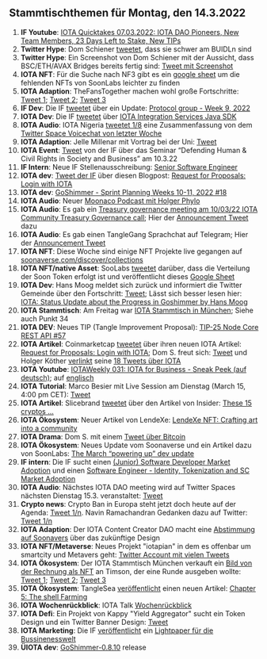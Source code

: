 ## Stammtischthemen für Montag, den 14.3.2022

1. **IF Youtube**: [IOTA Quicktakes 07.03.2022: IOTA DAO Pioneers, New Team Members, 23 Days Left to Stake, New TIPs](https://www.youtube.com/watch?v=tACu7c9gSJ4)
2. **Twitter Hype**: Dom Schiener [tweetet](https://twitter.com/DomSchiener/status/1501127426520322048?s=20&t=ZGRybUoktcdkRB4xT5FZdA), dass sie schwer am BUIDLn sind
3. **Twitter Hype**: Ein Screenshot von Dom Schiener mit der Aussicht, dass BSC/ETH/AVAX Bridges bereits fertig sind: [Tweet mit Screenshot](https://twitter.com/Zeuseidon_12/status/1501193946411716612?s=20&t=vsMKQtVrduEd1k6JHhMnmw)
4. **IOTA NFT**: Für die Suche nach NF3 gibt es ein [google sheet](https://t.co/DZc64Kd9Af) um die fehlenden NFTs von SoonLabs leichter zu finden
5. **IOTA Adaption**: TheFansTogether machen wohl große Fortschritte: [Tweet 1](https://twitter.com/TheFansTogether/status/1501240587789520909?s=20&t=vsMKQtVrduEd1k6JHhMnmw); [Tweet 2](https://twitter.com/TheFansTogether/status/1501308903539318789?s=20&t=vsMKQtVrduEd1k6JHhMnmw); [Tweet 3](https://twitter.com/TheFansTogether/status/1501326490520076288?s=20&t=vsMKQtVrduEd1k6JHhMnmw)
6. **IF Dev**: Die IF [tweetet](https://twitter.com/iota/status/1501271598896074752?s=20&t=49HKro-pn1aFya_eUOO5wQ) über ein Update: [Protocol group - Week 9, 2022](https://github.com/iotaledger/research-updates/discussions/17)
7. **IOTA Dev**: Die IF [tweetet](https://twitter.com/iota/status/1501513168144719876?s=20&t=vsMKQtVrduEd1k6JHhMnmw) über [IOTA Integration Services Java SDK](https://github.com/albydeca/iota-is-sdk)
8. **IOTA Audio**: IOTA Nigeria [tweetet 1/8](https://twitter.com/IotaNigeria/status/1501531909771468803?s=20&t=vsMKQtVrduEd1k6JHhMnmw) eine Zusammenfassung von dem [Twitter Space Voicechat von letzter Woche](https://twitter.com/IotaNigeria/status/1499035845864693761?s=20&t=xEnyV0a4ulYp_LdWn4dabw)
9. **IOTA Adaption**: Jelle Millenar mit Vortrag bei der Uni: [Tweet](https://twitter.com/JelleFm/status/1501499770443083780?s=20&t=vsMKQtVrduEd1k6JHhMnmw)
10. **IOTA Event**: [Tweet](https://twitter.com/iota/status/1501589020593303566?s=20&t=Ax1-z62k-PFuiLDozibTwA) von der IF über das Seminar “Defending Human & Civil Rights in Society and Business” am 10.3.22
11. **IF Intern**: Neue IF Stellenausschreibung: [Senior Software Engineer](https://iota.bamboohr.com/jobs/view.php?id=193) 
12. **IOTA dev**: [Tweet der IF](https://twitter.com/iota/status/1501574029211222023?s=20&t=Ax1-z62k-PFuiLDozibTwA) über diesen Blogpost: [Request for Proposals: Login with IOTA](https://blog.iota.org/request-for-proposals-login-with-iota/)
13. **IOTA dev**: [GoShimmer - Sprint Planning Weeks 10-11, 2022 #18](https://github.com/iotaledger/research-updates/discussions/18)
14. **IOTA Audio**: Neuer [Moonaco Podcast mit Holger Phylo](https://open.spotify.com/episode/0AyAcD5FtKIf8PUSffdCZH?si=17e78497f5cb47de&nd=1)
15. **IOTA Audio**: Es gab ein [Treasury governance meeting am 10/03/22 IOTA Community Treasury Governance call](https://www.youtube.com/watch?v=odpbuuNh7Jw); Hier der [Announcement Tweet](https://twitter.com/PhyloIota/status/1501902135625420800?s=20&t=MuDAzrvPqQXAcGkGVEN15Q) dazu
16. **IOTA Audio**: Es gab einen TangleGang Sprachchat auf Telegram; Hier der [Announcement Tweet](https://twitter.com/GangTangleTalk/status/1501808547214020609?t=x9n6-mi5yrooOY8H0Sr0IQ&s=19)
17. **IOTA NFT**: Diese Woche sind einige NFT Projekte live gegangen auf [soonaverse.com/discover/collections](https://soonaverse.com/discover/collections)
18. **IOTA NFT/native Asset**: SooLabs [tweetet](https://twitter.com/soon_labs/status/1501720274269466625?s=20&t=8qxMJoy9eGDob_DNpHqLCA) darüber, dass die Verteilung der Soon Token erfolgt ist und veröffentlicht dieses [Google Sheet](https://docs.google.com/spreadsheets/d/19k-B0nz8k6z3LDAcZz3l2_GzY2QIgpwJDvJHpcp107M/edit#gid=1760636803)
19. **IOTA Dev**: Hans Moog meldet sich zurück und informiert die Twitter Gemeinde über den Fortschritt: [Tweet](https://twitter.com/hus_qy/status/1502058897443545094?s=20&t=Na8tfISYmeCsSQfOIdCisA); Lässt sich besser lesen hier: [IOTA: Status Update about the Progress in Goshimmer by Hans Moog](https://timestabloid.com/iota-status-update-about-the-progress-in-goshimmer-by-hans-moog/?fbclid=IwAR16Nntu5YaPHE3LoCNYxv9-QOk74kCcNlKUs-f0IRdUo6e4Z7_uzdOfbao)
20. **IOTA Stammtisch**: Am Freitag war [IOTA Stammtisch in München](https://www.meetup.com/de-DE/IOTA-Muc/events/wqvbssydcfbgb/); Siehe auch Punkt 34
21. **IOTA DEV**: Neues TIP (Tangle Improvement Proposal): [TIP-25 Node Core REST API #57](https://github.com/iotaledger/tips/pull/57)
22. **IOTA Artikel**: Coinmarketcap [tweetet](https://twitter.com/CoinMarketCap/status/1502244887479021571?s=20&t=Na8tfISYmeCsSQfOIdCisA) über ihren neuen IOTA Artikel: [Request for Proposals: Login with IOTA](https://coinmarketcap.com/alexandria/signals/24345); Dom S. freut sich: [Tweet](https://twitter.com/DomSchiener/status/1502248383720927232?s=20&t=Na8tfISYmeCsSQfOIdCisA) und Holger Köther [verlinkt](https://twitter.com/HolgerKoether/status/1502248491757756417?s=20&t=Na8tfISYmeCsSQfOIdCisA) seine [18 Tweets über IOTA](https://twitter.com/HolgerKoether/status/1465785489886257159?s=20&t=Na8tfISYmeCsSQfOIdCisA)
23. **IOTA Youtube**: [IOTAWeekly 031: IOTA for Business - Sneak Peek (auf deutsch)](https://www.youtube.com/watch?v=wloFhF092Z4); auf [englisch](https://www.youtube.com/watch?v=T9vIJcWtOtA)
24. **IOTA Tutorial**: Marco Besier mit Live Session am Dienstag (March 15, 4:00 pm CET): [Tweet](https://twitter.com/marcobesier/status/1502317492236075014?s=20&t=y9SJZIPcBRTDkmGjMSJLeg)
25. **IOTA Artikel**: Slicebrand [tweetet](https://twitter.com/slicedbrand/status/1502304375561150471?s=20&t=y9SJZIPcBRTDkmGjMSJLeg) über den Artikel von Insider: [These 15 cryptos ... ](https://www.businessinsider.com/altcoins-to-buy-bitcoin-ether-blockchain-digital-assets-undervalued-bofa-2021-10)
26. **IOTA Ökosystem**: Neuer Artikel von LendeXe: [LendeXe NFT: Crafting art into a community](https://medium.com/@LendeXeFinance/lendexe-nft-crafting-art-into-a-community-67029a6377fc)
27. **IOTA Drama**: Dom S. mit einem [Tweet über Bitcoin](https://twitter.com/DomSchiener/status/1502682642659041286?s=20&t=s4TbnaYdW2v_91QAuZziIQ)
28. **IOTA Ökosystem**: Neues Update vom Soonaverse und ein Artikel dazu von SoonLabs: [The March “powering up” dev update](https://soonlabs.medium.com/the-march-powering-up-dev-update-846a681ffa40)
29. **IF intern**: Die IF sucht einen [(Junior) Software Developer Market Adoption](https://iota.bamboohr.com/jobs/view.php?id=187) und einen [Software Engineer - Identity, Tokenization and SC Market Adoption](https://iota.bamboohr.com/jobs/view.php?id=186&source=other)
30. **IOTA Audio**: Nächstes IOTA DAO meeting wird auf Twitter Spaces nächsten Dienstag 15.3. veranstaltet: [Tweet](https://twitter.com/PhyloIota/status/1502592780551409664?s=20&t=s4TbnaYdW2v_91QAuZziIQ)
31. **Crypto news**: Crypto Ban in Europa steht jetzt doch heute auf der Agenda: [Tweet 1/n](https://twitter.com/paddi_hansen/status/1503087170147557389?s=20&t=LCuTNmRt7xGMfwtXL4NrBA). Navin Ramachandran Gedanken dazu auf Twitter: [Tweet 1/n](https://twitter.com/navinram999/status/1502971047557189634?s=20&t=s4TbnaYdW2v_91QAuZziIQ)
32. **IOTA Adaption**: Der IOTA Content Creator DAO macht eine [Abstimmung auf Soonavers](https://soonaverse.com/proposal/0xbd6356ed11cdd7c1f4e92890827a53ea9e69cc14/overview) über das zukünftige Design
33. **IOTA NFT/Metaverse**: Neues Projekt "iotapian" in dem es offenbar um smartcity und Metavers geht: [Twitter Account mit vielen Tweets](https://twitter.com/iotapian)
34. **IOTA Ökosystem**: Der IOTA Stammtisch München verkauft ein [Bild von der Rechnung als NFT](https://soonaverse.com/nft/0x54099111c44ec951b3d33b817aacdd68761362d7) an Timson, der eine Runde ausgeben wollte: [Tweet 1](https://twitter.com/IotaMunchen/status/1503147054994014208?s=20&t=s6QllNOlgqsQW49lB0mCdg); [Tweet 2](https://twitter.com/Vrom14286662/status/1503151958093447174?s=20&t=s6QllNOlgqsQW49lB0mCdg); [Tweet 3](https://twitter.com/Vrom14286662/status/1503238696929267714?s=20&t=s6QllNOlgqsQW49lB0mCdg)
35. **IOTA Ökosystem**: TangleSea [veröffentlicht](https://twitter.com/TangleSeaDeFi/status/1503099043408453637?s=20&t=s6QllNOlgqsQW49lB0mCdg) einen neuen Artikel: [Chapter 5: The shell Farming](https://medium.com/@tangleseastory/chapter-5-the-shell-farming-a1668fb3ba5f)
36. **IOTA Wochenrückblick**: IOTA Talk [Wochenrückblick](https://www.iota-talk.com/index.php?article/167-week-in-review-from-6th-to-12nd-march-2022/)
37. **IOTA Defi**: Ein Projekt von Kappy "Yield Aggregator" sucht ein Token Design und ein Twitter Banner Design: [Tweet](https://twitter.com/Rob_Daykin/status/1503284130074791939?s=20&t=AlLgnpcVbmm3HB110IH05g)
38. **IOTA Marketing**: Die IF [veröffentlicht](https://twitter.com/iota/status/1503385664334798850?s=20&t=s6QllNOlgqsQW49lB0mCdg) ein [Lightpaper für die Bussinenesswelt](https://files.iota.org/comms/IOTA_for_Business.pdf)
39. **ÜIOTA dev**: [GoShimmer-0.8.10](https://github.com/iotaledger/goshimmer/releases/tag/v0.8.10) release
